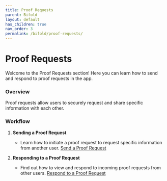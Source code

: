```yaml
---
title: Proof Requests
parent: Bifold
layout: default
has_children: true
nav_order: 3
permalink: /bifold/proof-requests/
---
```


# Proof Requests

Welcome to the Proof Requests section! Here you can learn how to send and respond to proof requests in the app.

### Overview

Proof requests allow users to securely request and share specific information with each other.

### Workflow

1. **Sending a Proof Request**

   - Learn how to initiate a proof request to request specific information from another user. [Send a Proof Request](send-proof-request.html)

2. **Responding to a Proof Request**
   - Find out how to view and respond to incoming proof requests from other users. [Respond to a Proof Request](respond-proof-request.html)
